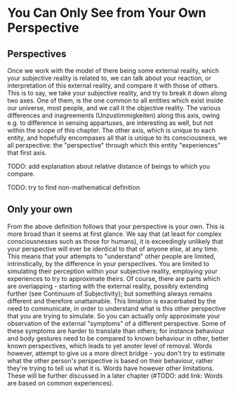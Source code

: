 # You Can Only See from Your Own Perspective

## Perspectives

Once we work with the model of there being some external reality, which your subjective reality is related to, we can talk about your reaction, or interpretation of this external reality, and compare it with those of others.
This is to say, we take your subjective reality, and try to break it down along two axes. One of them, is the one common to all entities which exist inside our universe, most people, and we call it the objective reality. The various differences and inagreements (Unzustimmigkeiten) along this axis, owing e.g. to difference in sensing appartuses, are interesting as well, but not within the scope of this chapter.
The other axis, which is unique to each entity, and hopefully encompases all that is unique to its consciousness, we all perspective: the "perspective" through which this entity "experiences" that first axis.

TODO: add explanation about relative distance of beings to which you compare.

TODO: try to find non-mathematical definition

## Only your own

From the above definition follows that your perspective is your own. This is more broad than it seems at first glance. We say that (at least for complex consciousnesses such as those for humans), it is exceedingly unlikely that your perspective will ever be identical to that of anyone else, at any time. This means that your attempts to "understand" other people are limited, intrinstically, by the difference in your perspectives. You are limited to simulating their perception within your subjective reality, employing your experiences to try to approximate theirs. Of course, there are parts which are overlapping - starting with the external reality, possibly extending further (see Continuum of Subjectivity); but something always remains different and therefore unattainable. This limiation is exacerbated by the need to communicate, in order to understand what is this other perspective that you are trying to simulate. So you can actually only approximate your observation of the external "symptoms" of a different perspective. Some of these symptoms are harder to translate than others; for instance behaviour and body gestures need to be compared to known behaviour in other, better known perspectives, which leads to yet anoter level of removal. Words however, attempt to give us a more direct bridge - you don't try to estimate what the other person's perspective is based on their behaviour, rather they're trying to tell us what it is. Words have however other limitations. These will be further discussed in a later chapter (#TODO: add link: Words are based on common experiences).
